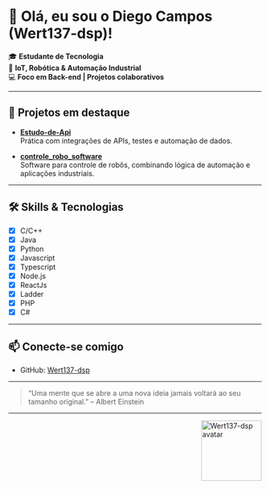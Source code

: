 # 👋 Olá, eu sou o Diego Campos (Wert137-dsp)!

🎓 **Estudante de Tecnologia**  
🤖 **IoT, Robótica & Automação Industrial**  
💻 **Foco em Back-end | Projetos colaborativos**

---

## 🚀 Projetos em destaque

- [**Estudo-de-Api**](https://github.com/Wert137-dsp/Estudo-de-Api)  
  Prática com integrações de APIs, testes e automação de dados.

- [**controle_robo_software**](https://github.com/Wert137-dsp/controle_robo_software)  
  Software para controle de robôs, combinando lógica de automação e aplicações industriais.

---

## 🛠️ Skills & Tecnologias

- [x] C/C++
- [x] Java
- [x] Python
- [x] Javascript
- [x] Typescript
- [x] Node.js
- [x] ReactJs
- [x] Ladder
- [x] PHP
- [x] C#

---

## 📫 Conecte-se comigo

- GitHub: [Wert137-dsp](https://github.com/Wert137-dsp)

---

> “Uma mente que se abre a uma nova ideia jamais voltará ao seu tamanho original.” – Albert Einstein

---

<img align="right" height="120" src="https://avatars.githubusercontent.com/u/174471915?v=4" alt="Wert137-dsp avatar">

<!--
**Wert137-dsp/Wert137-dsp** é um repositório ✨ _special_ ✨, onde você pode adicionar um README ao seu perfil para se apresentar!
-->
